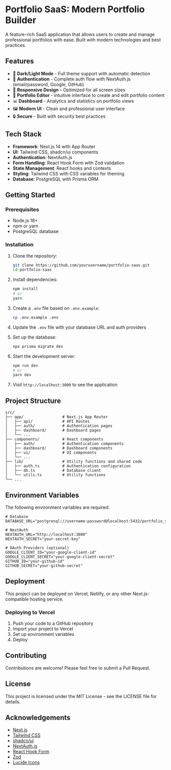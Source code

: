 # Portfolio SaaS: Modern Portfolio Builder

A feature-rich SaaS application that allows users to create and manage professional portfolios with ease. Built with modern technologies and best practices.

## Features

- 🌙 **Dark/Light Mode** - Full theme support with automatic detection
- 🔐 **Authentication** - Complete auth flow with NextAuth.js (email/password, Google, GitHub)
- 📱 **Responsive Design** - Optimized for all screen sizes
- 📝 **Portfolio Editor** - Intuitive interface to create and edit portfolio content
- 📊 **Dashboard** - Analytics and statistics on portfolio views
- 🖼️ **Modern UI** - Clean and professional user interface
- 🔒 **Secure** - Built with security best practices

## Tech Stack

- **Framework**: Next.js 14 with App Router
- **UI**: Tailwind CSS, shadcn/ui components
- **Authentication**: NextAuth.js
- **Form Handling**: React Hook Form with Zod validation
- **State Management**: React hooks and contexts
- **Styling**: Tailwind CSS with CSS variables for theming
- **Database**: PostgreSQL with Prisma ORM

## Getting Started

### Prerequisites

- Node.js 18+ 
- npm or yarn
- PostgreSQL database

### Installation

1. Clone the repository:
   ```bash
   git clone https://github.com/yourusername/portfolio-saas.git
   cd portfolio-saas
   ```

2. Install dependencies:
   ```bash
   npm install
   # or
   yarn
   ```

3. Create a `.env` file based on `.env.example`:
   ```bash
   cp .env.example .env
   ```

4. Update the `.env` file with your database URL and auth providers

5. Set up the database:
   ```bash
   npx prisma migrate dev
   ```

6. Start the development server:
   ```bash
   npm run dev
   # or
   yarn dev
   ```

7. Visit `http://localhost:3000` to see the application

## Project Structure

```
src/
├── app/                 # Next.js App Router
│   ├── api/             # API Routes
│   ├── auth/            # Authentication pages
│   ├── dashboard/       # Dashboard pages
│   └── ...
├── components/          # React components
│   ├── auth/            # Authentication components
│   ├── dashboard/       # Dashboard components
│   ├── ui/              # UI components
│   └── ...
├── lib/                 # Utility functions and shared code
│   ├── auth.ts          # Authentication configuration
│   ├── db.ts            # Database client
│   └── utils.ts         # Utility functions
└── ...
```

## Environment Variables

The following environment variables are required:

```
# Database
DATABASE_URL="postgresql://username:password@localhost:5432/portfolio_saas"

# NextAuth
NEXTAUTH_URL="http://localhost:3000"
NEXTAUTH_SECRET="your-secret-key"

# OAuth Providers (optional)
GOOGLE_CLIENT_ID="your-google-client-id"
GOOGLE_CLIENT_SECRET="your-google-client-secret"
GITHUB_ID="your-github-id"
GITHUB_SECRET="your-github-secret"
```

## Deployment

This project can be deployed on Vercel, Netlify, or any other Next.js-compatible hosting service.

### Deploying to Vercel

1. Push your code to a GitHub repository
2. Import your project to Vercel
3. Set up environment variables
4. Deploy

## Contributing

Contributions are welcome! Please feel free to submit a Pull Request.

## License

This project is licensed under the MIT License - see the LICENSE file for details.

## Acknowledgements

- [Next.js](https://nextjs.org/)
- [Tailwind CSS](https://tailwindcss.com/)
- [shadcn/ui](https://ui.shadcn.com/)
- [NextAuth.js](https://next-auth.js.org/)
- [React Hook Form](https://react-hook-form.com/)
- [Zod](https://zod.dev/)
- [Lucide Icons](https://lucide.dev/)


